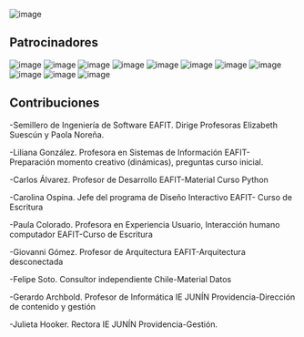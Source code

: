 ![image](https://github.com/user-attachments/assets/8df137b8-6a47-4d4c-bc39-ede16f7f0e59)

## Patrocinadores
![image](https://github.com/user-attachments/assets/5b6fe811-50cd-4c86-a6e7-df02d92b6aa3)
![image](https://github.com/user-attachments/assets/445c19e6-f8a8-4ccf-bd3e-3f77d91fdc1f)
![image](https://github.com/user-attachments/assets/09399e93-5467-459a-829e-914d2b844e55)
![image](https://github.com/user-attachments/assets/4203c536-adc8-4692-8c53-58045d278c02)
![image](https://github.com/user-attachments/assets/9bc45540-bbc4-47b3-8c1a-3ec24cab9380)
![image](https://github.com/user-attachments/assets/943b4ab3-565b-49a2-a135-1439ab09dd30)
![image](https://github.com/user-attachments/assets/d5d4d947-68bf-4a87-a7cb-b2ff25923b38)
![image](https://github.com/user-attachments/assets/b667a3ad-3479-41ff-a4d1-87471f122259)
![image](https://github.com/user-attachments/assets/61a2b6bd-41f2-471c-8596-4736c07ffde7)
![image](https://github.com/user-attachments/assets/2ecc6a19-f7cf-483d-b527-37ff990cceb6)
![image](https://github.com/user-attachments/assets/f9d9e8bc-76d7-437e-a935-1e64da62cbe7)



## Contribuciones
-Semillero de Ingeniería de Software EAFIT. Dirige Profesoras Elizabeth Suescún y Paola Noreña.

-Liliana González. Profesora en Sistemas de Información EAFIT- Preparación momento creativo (dinámicas), preguntas curso inicial.

-Carlos Álvarez. Profesor de Desarrollo EAFIT-Material Curso Python

-Carolina Ospina. Jefe del programa de Diseño Interactivo EAFIT- Curso de Escritura

-Paula Colorado. Profesora en Experiencia Usuario, Interacción humano computador EAFIT-Curso de Escritura

-Giovanni Gómez. Profesor de Arquitectura EAFIT-Arquitectura desconectada

-Felipe Soto. Consultor independiente Chile-Material Datos

-Gerardo Archbold. Profesor de Informática IE JUNÍN Providencia-Dirección de contenido y gestión

-Julieta Hooker. Rectora IE JUNÍN Providencia-Gestión.


